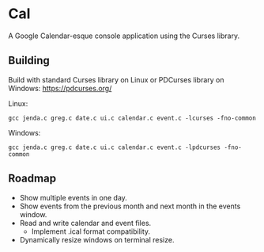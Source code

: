 
Cal
=====
A Google Calendar-esque console application using the Curses library.

Building
--------
Build with standard Curses library on Linux or PDCurses library on Windows: https://pdcurses.org/

Linux:

	gcc jenda.c greg.c date.c ui.c calendar.c event.c -lcurses -fno-common
Windows:

	gcc jenda.c greg.c date.c ui.c calendar.c event.c -lpdcurses -fno-common
	
Roadmap
-------
* Show multiple events in one day.
* Show events from the previous month and next month in the events window.
* Read and write calendar and event files.
	* Implement .ical format compatibility.
* Dynamically resize windows on terminal resize.
